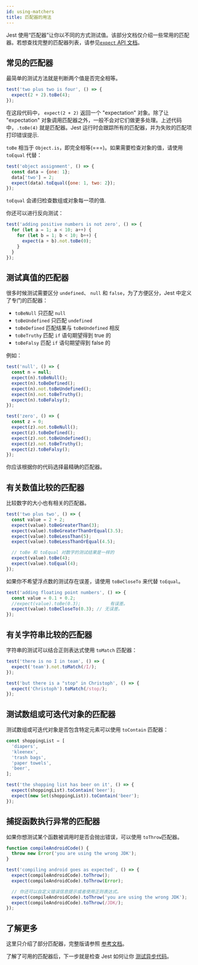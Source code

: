 ```yaml
---
id: using-matchers
title: 匹配器的用法
---
```


Jest 使用“匹配器”让你以不同的方式测试值。该部分文档仅介绍一些常用的匹配器。若想查找完整的匹配器列表，请参见[`expect` API 文档](ExpectAPI.md)。

## 常见的匹配器

最简单的测试方法就是判断两个值是否完全相等。

```js
test('two plus two is four', () => {
  expect(2 + 2).toBe(4);
});
```

在这段代码中， `expect(2 + 2)` 返回一个 "expectation" 对象。除了让 "expectation" 对象调用匹配器之外，一般不会对它们做更多处理。上述代码中，`.toBe(4)` 就是匹配器。Jest 运行时会跟踪所有的匹配器，并为失败的匹配项打印错误提示.

`toBe` 相当于 `Object.is`，即完全相等(===)。如果需要检查对象的值，请使用 `toEqual` 代替：

```js
test('object assignment', () => {
  const data = {one: 1};
  data['two'] = 2;
  expect(data).toEqual({one: 1, two: 2});
});
```

`toEqual` 会递归检查数组或对象每一项的值.

你还可以进行反向测试：

```js
test('adding positive numbers is not zero', () => {
  for (let a = 1; a < 10; a++) {
    for (let b = 1; b < 10; b++) {
      expect(a + b).not.toBe(0);
    }
  }
});
```

## 测试真值的匹配器

很多时候测试需要区分 `undefined`、 `null` 和 `false`，为了方便区分，Jest 中定义了专门的匹配器：

- `toBeNull` 只匹配 `null`
- `toBeUndefined` 只匹配 `undefined`
- `toBeDefined` 匹配结果与 `toBeUndefined` 相反
- `toBeTruthy` 匹配 `if` 语句期望得到 true 的
- `toBeFalsy` 匹配 `if` 语句期望得到 false 的

例如：

```js
test('null', () => {
  const n = null;
  expect(n).toBeNull();
  expect(n).toBeDefined();
  expect(n).not.toBeUndefined();
  expect(n).not.toBeTruthy();
  expect(n).toBeFalsy();
});

test('zero', () => {
  const z = 0;
  expect(z).not.toBeNull();
  expect(z).toBeDefined();
  expect(z).not.toBeUndefined();
  expect(z).not.toBeTruthy();
  expect(z).toBeFalsy();
});
```

你应该根据你的代码选择最精确的匹配器。

## 有关数值比较的匹配器

比较数字的大小也有相关的匹配器。

```js
test('two plus two', () => {
  const value = 2 + 2;
  expect(value).toBeGreaterThan(3);
  expect(value).toBeGreaterThanOrEqual(3.5);
  expect(value).toBeLessThan(5);
  expect(value).toBeLessThanOrEqual(4.5);

  // toBe 和 toEqual 对数字的测试结果是一样的
  expect(value).toBe(4);
  expect(value).toEqual(4);
});
```

如果你不希望浮点数的测试存在误差，请使用 `toBeCloseTo` 来代替 `toEqual`。

```js
test('adding floating point numbers', () => {
  const value = 0.1 + 0.2;
  //expect(value).toBe(0.3);           有误差。
  expect(value).toBeCloseTo(0.3); // 无误差。
});
```

## 有关字符串比较的匹配器

字符串的测试可以结合正则表达式使用 `toMatch` 匹配器：

```js
test('there is no I in team', () => {
  expect('team').not.toMatch(/I/);
});

test('but there is a "stop" in Christoph', () => {
  expect('Christoph').toMatch(/stop/);
});
```

## 测试数组或可迭代对象的匹配器

测试数组或可迭代对象是否包含特定元素可以使用 `toContain` 匹配器：

```js
const shoppingList = [
  'diapers',
  'kleenex',
  'trash bags',
  'paper towels',
  'beer',
];

test('the shopping list has beer on it', () => {
  expect(shoppingList).toContain('beer');
  expect(new Set(shoppingList)).toContain('beer');
});
```

## 捕捉函数执行异常的匹配器

如果你想测试某个函数被调用时是否会抛出错误，可以使用 `toThrow`匹配器。

```js
function compileAndroidCode() {
  throw new Error('you are using the wrong JDK');
}

test('compiling android goes as expected', () => {
  expect(compileAndroidCode).toThrow();
  expect(compileAndroidCode).toThrow(Error);

  // 你还可以自定义错误信息提示或者使用正则表达式。
  expect(compileAndroidCode).toThrow('you are using the wrong JDK');
  expect(compileAndroidCode).toThrow(/JDK/);
});
```

## 了解更多

这里只介绍了部分匹配器，完整版请参照 [参考文档](ExpectAPI.md)。

了解了可用的匹配器后，下一步就是检查 Jest 如何让你 [测试异步代码](TestingAsyncCode.md)。
